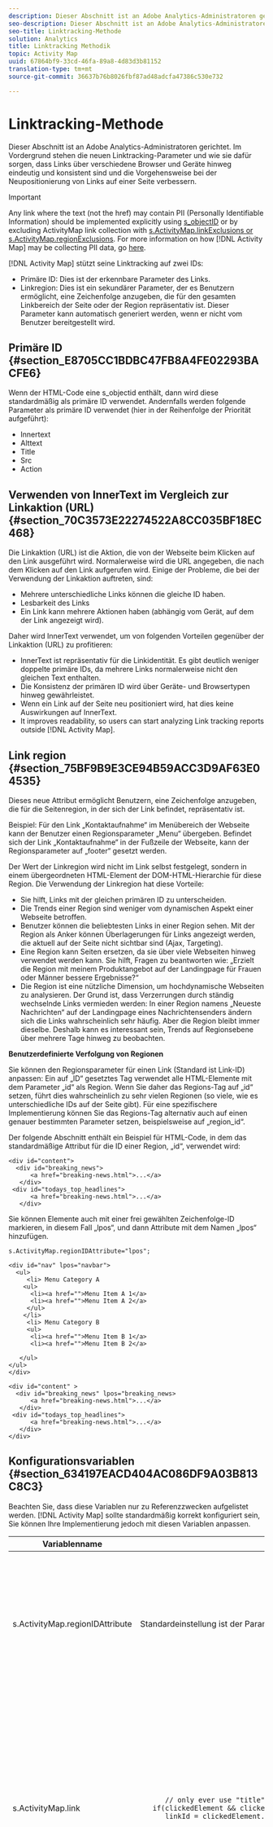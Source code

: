 ```yaml
---
description: Dieser Abschnitt ist an Adobe Analytics-Administratoren gerichtet. Im Vordergrund stehen die neuen Linktracking-Parameter und wie sie dafür sorgen, dass Links über verschiedene Browser und Geräte hinweg eindeutig und konsistent sind und die Vorgehensweise bei der Neupositionierung von Links auf einer Seite verbessern.
seo-description: Dieser Abschnitt ist an Adobe Analytics-Administratoren gerichtet. Im Vordergrund stehen die neuen Linktracking-Parameter und wie sie dafür sorgen, dass Links über verschiedene Browser und Geräte hinweg eindeutig und konsistent sind und die Vorgehensweise bei der Neupositionierung von Links auf einer Seite verbessern.
seo-title: Linktracking-Methode
solution: Analytics
title: Linktracking Methodik
topic: Activity Map
uuid: 67864bf9-33cd-46fa-89a8-4d83d3b81152
translation-type: tm+mt
source-git-commit: 36637b76b8026fbf87ad48adcfa47386c530e732

---
```



# Linktracking-Methode

Dieser Abschnitt ist an Adobe Analytics-Administratoren gerichtet. Im Vordergrund stehen die neuen Linktracking-Parameter und wie sie dafür sorgen, dass Links über verschiedene Browser und Geräte hinweg eindeutig und konsistent sind und die Vorgehensweise bei der Neupositionierung von Links auf einer Seite verbessern.

>[!IMPORTANT]
>
>Any link where the text (not the href) may contain PII (Personally Identifiable Information) should be implemented explicitly using [s_objectID](https://marketing.adobe.com/resources/help/en_US/sc/implement/s_objectID.html) or by excluding ActivityMap link collection with [s.ActivityMap.linkExclusions or s.ActivityMap.regionExclusions](../../../analyze/activity-map/activitymap-link-tracking/activitymap-link-tracking-methodology.md#section_634197EACD404AC086DF9A03B813C8C3). For more information on how [!DNL Activity Map] may be collecting PII data, go [here](../../../analyze/activity-map/lnk-tracking-overview.md#section_A9F016E64F33446F8916855D8C69A7C6).

[!DNL Activity Map] stützt seine Linktracking auf zwei IDs:

* Primäre ID: Dies ist der erkennbare Parameter des Links.
* Linkregion: Dies ist ein sekundärer Parameter, der es Benutzern ermöglicht, eine Zeichenfolge anzugeben, die für den gesamten Linkbereich der Seite oder der Region repräsentativ ist. Dieser Parameter kann automatisch generiert werden, wenn er nicht vom Benutzer bereitgestellt wird.

## Primäre ID {#section_E8705CC1BDBC47FB8A4FE02293BACFE6}

Wenn der HTML-Code eine s_objectid enthält, dann wird diese standardmäßig als primäre ID verwendet. Andernfalls werden folgende Parameter als primäre ID verwendet (hier in der Reihenfolge der Priorität aufgeführt):

* Innertext
* Alttext
* Title
* Src
* Action

## Verwenden von InnerText im Vergleich zur Linkaktion (URL) {#section_70C3573E22274522A8CC035BF18EC468}

Die Linkaktion (URL) ist die Aktion, die von der Webseite beim Klicken auf den Link ausgeführt wird. Normalerweise wird die URL angegeben, die nach dem Klicken auf den Link aufgerufen wird. Einige der Probleme, die bei der Verwendung der Linkaktion auftreten, sind:

* Mehrere unterschiedliche Links können die gleiche ID haben.
* Lesbarkeit des Links
* Ein Link kann mehrere Aktionen haben (abhängig vom Gerät, auf dem der Link angezeigt wird).

Daher wird InnerText verwendet, um von folgenden Vorteilen gegenüber der Linkaktion (URL) zu profitieren:

* InnerText ist repräsentativ für die Linkidentität. Es gibt deutlich weniger doppelte primäre IDs, da mehrere Links normalerweise nicht den gleichen Text enthalten.
* Die Konsistenz der primären ID wird über Geräte- und Browsertypen hinweg gewährleistet.
* Wenn ein Link auf der Seite neu positioniert wird, hat dies keine Auswirkungen auf InnerText.
* It improves readability, so users can start analyzing Link tracking reports outside [!DNL Activity Map].

## Link region {#section_75BF9B9E3CE94B59ACC3D9AF63E04535}

Dieses neue Attribut ermöglicht Benutzern, eine Zeichenfolge anzugeben, die für die Seitenregion, in der sich der Link befindet, repräsentativ ist.

Beispiel: Für den Link „Kontaktaufnahme“ im Menübereich der Webseite kann der Benutzer einen Regionsparameter „Menu“ übergeben. Befindet sich der Link „Kontaktaufnahme“ in der Fußzeile der Webseite, kann der Regionsparameter auf „footer“ gesetzt werden.

Der Wert der Linkregion wird nicht im Link selbst festgelegt, sondern in einem übergeordneten HTML-Element der DOM-HTML-Hierarchie für diese Region.
Die Verwendung der Linkregion hat diese Vorteile:

* Sie hilft, Links mit der gleichen primären ID zu unterscheiden.
* Die Trends einer Region sind weniger vom dynamischen Aspekt einer Webseite betroffen.
* Benutzer können die beliebtesten Links in einer Region sehen. Mit der Region als Anker können Überlagerungen für Links angezeigt werden, die aktuell auf der Seite nicht sichtbar sind (Ajax, Targeting).
* Eine Region kann Seiten ersetzen, da sie über viele Webseiten hinweg verwendet werden kann. Sie hilft, Fragen zu beantworten wie: „Erzielt die Region mit meinem Produktangebot auf der Landingpage für Frauen oder Männer bessere Ergebnisse?“
* Die Region ist eine nützliche Dimension, um hochdynamische Webseiten zu analysieren. Der Grund ist, dass Verzerrungen durch ständig wechselnde Links vermieden werden: In einer Region namens „Neueste Nachrichten“ auf der Landingpage eines Nachrichtensenders ändern sich die Links wahrscheinlich sehr häufig. Aber die Region bleibt immer dieselbe. Deshalb kann es interessant sein, Trends auf Regionsebene über mehrere Tage hinweg zu beobachten.

**Benutzerdefinierte Verfolgung von Regionen**

Sie können den Regionsparameter für einen Link (Standard ist Link-ID) anpassen: Ein auf „ID“ gesetztes Tag verwendet alle HTML-Elemente mit dem Parameter „id“ als Region. Wenn Sie daher das Regions-Tag auf „id“ setzen, führt dies wahrscheinlich zu sehr vielen Regionen (so viele, wie es unterschiedliche IDs auf der Seite gibt). Für eine spezifischere Implementierung können Sie das Regions-Tag alternativ auch auf einen genauer bestimmten Parameter setzen, beispielsweise auf „region_id“.

Der folgende Abschnitt enthält ein Beispiel für HTML-Code, in dem das standardmäßige Attribut für die ID einer Region, „id“, verwendet wird: 

```
<div id="content"> 
  <div id="breaking_news"> 
      <a href="breaking-news.html">...</a> 
   </div> 
 <div id="todays_top_headlines"> 
      <a href="breaking-news.html">...</a> 
   </div> 
```

Sie können Elemente auch mit einer frei gewählten Zeichenfolge-ID markieren, in diesem Fall „lpos“, und dann Attribute mit dem Namen „lpos“ hinzufügen.

```
s.ActivityMap.regionIDAttribute="lpos"; 
   
<div id="nav" lpos="navbar"> 
  <ul> 
     <li> Menu Category A 
    <ul> 
      <li><a href="">Menu Item A 1</a> 
      <li><a href="">Menu Item A 2</a> 
     </ul> 
    </li> 
     <li> Menu Category B 
     <ul> 
      <li><a href="">Menu Item B 1</a>  
      <li><a href="">Menu Item B 2</a> 
  
   </ul> 
</ul> 
</div> 
  
<div id="content" > 
  <div id="breaking_news" lpos="breaking_news> 
      <a href="breaking-news.html">...</a> 
   </div> 
 <div id="todays_top_headlines"> 
      <a href="breaking-news.html">...</a> 
   </div> 
</div>
```

## Konfigurationsvariablen {#section_634197EACD404AC086DF9A03B813C8C3}

Beachten Sie, dass diese Variablen nur zu Referenzzwecken aufgelistet werden. [!DNL Activity Map] sollte standardmäßig korrekt konfiguriert sein, Sie können Ihre Implementierung jedoch mit diesen Variablen anpassen.

<table id="table_7BC8DC3F35CF49288D94BA707F06B283"> 
 <thead> 
  <tr> 
   <th colname="col1" class="entry"> Variablenname </th> 
   <th colname="col2" class="entry"> Beispiel </th> 
   <th colname="col3" class="entry"> Beschreibung </th> 
  </tr> 
 </thead>
 <tbody> 
  <tr> 
   <td colname="col1"> s.ActivityMap.regionIDAttribute </td> 
   <td colname="col2"> Standardeinstellung ist der Parameter „id“. Sie können auch einen anderen Parameter einstellen. </td> 
   <td colname="col3"> Zeichenfolge, die angibt, dass als Tag-Attribut die Regions-ID eines übergeordneten Elements (parent, parent.parent...) von s.linkObject verwendet werden soll, d. h. <b>das Element, auf das geklickt wurde</b> </td> 
  </tr> 
  <tr> 
   <td colname="col1"> s.ActivityMap.link </td> 
   <td colname="col2"> 
    <code>
      //&nbsp;only&nbsp;ever&nbsp;use&nbsp;"title"&nbsp;attributes&nbsp;from&nbsp;A&nbsp;tags function(clickedElement){ &nbsp;&nbsp;&nbsp;var&nbsp;linkId; &nbsp;&nbsp;&nbsp;if(clickedElement&nbsp;&amp;&amp;&nbsp;clickedElement.tagName.toUpperCase()&nbsp;===&nbsp;'A'){ &nbsp;&nbsp;&nbsp;&nbsp;&nbsp;&nbsp;linkId&nbsp;=&nbsp;clickedElement.getAttribute('title'); &nbsp;&nbsp;&nbsp;} &nbsp;&nbsp;&nbsp;return&nbsp;linkId; } 
    </code> </td> 
   <td colname="col3"> Funktion, die das HTML-Element erhält, auf das geklickt wurde, und einen Zeichenfolgewert zurückgeben soll, der <b>dem Link, auf den geklickt wurde</b>, entspricht. <p>Wenn der Rückgabewert „false“ lautet („null“, „undefined“, leere Zeichenfolge, 0) wird kein Link verfolgt. </p> </td> 
  </tr> 
  <tr> 
   <td colname="col1"> s.ActivityMap.region </td> 
   <td colname="col2"> 
    <code>
      //&nbsp;only&nbsp;ever&nbsp;use&nbsp;lowercase&nbsp;version&nbsp;of&nbsp;tag&nbsp;name&nbsp;concatenated&nbsp;with&nbsp;first&nbsp;className&nbsp;as&nbsp;the&nbsp;region function(clickedElement){ &nbsp;&nbsp;&nbsp;var&nbsp;regionId,className; &nbsp;&nbsp;&nbsp;while(clickedElement&nbsp;&amp;&amp;&nbsp;(clickedElement=&nbsp;clickedElement.parentNode)){ &nbsp;regionId&nbsp;=&nbsp;clickedElement.tagName; &nbsp;if(regionId){ &nbsp;return&nbsp;regionId.toLowerCase(); &nbsp;} &nbsp;} } 
    </code> </td> 
   <td colname="col3"> Funktion, die das geklickte HTML-Element erhält und einen Zeichenfolgewert für <b>die Region, in der sich der Link befand, als auf ihn geklickt wurde</b>, zurückgeben soll. <p>Wenn der Rückgabewert „false“ lautet („null“, „undefined“, leere Zeichenfolge, 0) wird kein Link verfolgt. </p> </td> 
  </tr> 
  <tr> 
   <td colname="col1"> s.ActivityMap.linkExclusions </td> 
   <td colname="col2"> 
    <code>
      //&nbsp;Exclude&nbsp;links&nbsp;tagged&nbsp;with&nbsp;a&nbsp;special&nbsp;linkExcluded&nbsp;CSS&nbsp;class &nbsp;&lt;style&gt; .linkExcluded{ &nbsp;&nbsp;display:&nbsp;block; &nbsp;&nbsp;height:&nbsp;1px; &nbsp;&nbsp;left:&nbsp;-9999px; &nbsp;&nbsp;overflow:&nbsp;hidden; &nbsp;&nbsp;position:&nbsp;absolute; &nbsp;&nbsp;width:&nbsp;1px; } &lt;/style&gt; &lt;a&nbsp;href="next-page.html"&gt;Link&nbsp;is&nbsp;tracked&nbsp;because&nbsp;link&nbsp;does&nbsp;not&nbsp;have&nbsp;hidden&nbsp;text&nbsp;matching&nbsp;the&nbsp;filter.&nbsp;&lt;/a&gt; &lt;a&nbsp;href="next-page.html"&gt;Link&nbsp;not&nbsp;tracked&nbsp;because&nbsp;s.ActivityMap.linkExclusions&nbsp;is&nbsp;set&nbsp;and&nbsp;this&nbsp;link&nbsp;has&nbsp;hidden&nbsp;text&nbsp;matching&nbsp;the&nbsp;filter. &nbsp;&lt;span&nbsp;class="linkExcluded"&gt;exclude-link1&lt;/span&gt; &lt;/a&gt; &lt;a&nbsp;href="next-page.html"&gt;Link&nbsp;not&nbsp;tracked&nbsp;because&nbsp;s.ActivityMap.linkExclusions&nbsp;is&nbsp;set&nbsp;and&nbsp;this&nbsp;link&nbsp;has&nbsp;hidden&nbsp;text&nbsp;matching&nbsp;the&nbsp;filter. &nbsp;&lt;span&nbsp;class="linkExcluded"&gt;exclude-link2&lt;/span&gt; &lt;/a&gt; &lt;script&gt; &nbsp;&nbsp;var&nbsp;s&nbsp;=&nbsp;s_gi('samplersid'); &nbsp;&nbsp;s.ActivityMap.linkExclusions&nbsp;=&nbsp;'exclude-link1,exclude-link2'; &lt;/script&gt; 
    </code> </td> 
   <td colname="col3"> <p>Zeichenfolge, die eine durch Kommas getrennte Liste mit Zeichenfolgen erhält, um im Link nach Text zu suchen: Wenn der Link gefunden wird, wird er von [!DNL Activity Map] nicht verfolgt. Ist dies nicht der Fall, wird nicht versucht, die Verfolgung des Links durch [!DNL Activity Map] zu beenden. </p> </td> 
  </tr> 
  <tr> 
   <td colname="col1"> s.ActivityMap.regionExclusions </td> 
   <td colname="col2"> 
    <code>
      //&nbsp;Exclude&nbsp;regions&nbsp;on&nbsp;the&nbsp;page&nbsp;from&nbsp;its&nbsp;links&nbsp;being&nbsp;trackable&nbsp;by&nbsp;ActivityMap &lt;div&nbsp;id="links-included"&gt;&nbsp; &nbsp;&nbsp;&lt;a&nbsp;href="next-page.html"&gt;Link&nbsp;is&nbsp;tracked&nbsp;because&nbsp;s.ActivityMap.regionExclusions&nbsp;is&nbsp;set&nbsp;but&nbsp;does&nbsp;not&nbsp;match&nbsp;the&nbsp;filter.&lt;/a&gt; &lt;/div&gt; &lt;div&nbsp;id="links-excluded"&gt;&nbsp; &nbsp;&nbsp;&lt;a&nbsp;href="next-page.html"&gt;Link&nbsp;not&nbsp;tracked&nbsp;because&nbsp;s.ActivityMap.regionExclusions&nbsp;is&nbsp;set&nbsp;and&nbsp;this&nbsp;link&nbsp;matches&nbsp;the&nbsp;filter.&lt;/a&gt; &lt;/div&gt; &lt;script&gt; &nbsp;&nbsp;var&nbsp;s&nbsp;=&nbsp;s_gi('samplersid'); &nbsp;&nbsp;s.ActivityMap.regionExclusions&nbsp;=&nbsp;'links-excluded'; &lt;/script&gt;
    </code> </td> 
   <td colname="col3"> <p>Zeichenfolge, die eine durch Kommas getrennte Liste mit Zeichenfolgen erhält, um in der Region nach Text zu suchen. Wenn der Link gefunden wird, wird er von [!DNL Activity Map] nicht verfolgt. Ist dies nicht der Fall, wird nicht versucht, die Verfolgung des Links durch [!DNL Activity Map] zu beenden. </p> </td> 
  </tr> 
 </tbody> 
</table>
